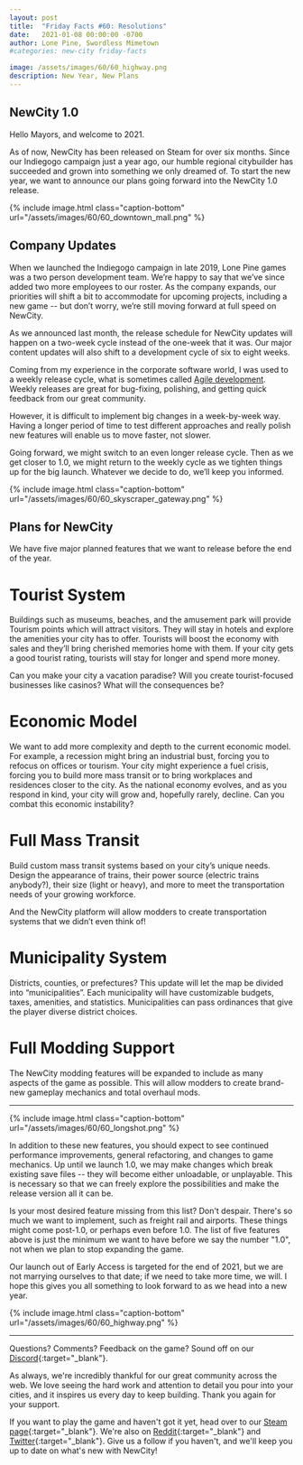 ```yaml
---
layout: post
title:  "Friday Facts #60: Resolutions"
date:   2021-01-08 00:00:00 -0700
author: Lone Pine, Swordless Mimetown
#categories: new-city friday-facts

image: /assets/images/60/60_highway.png
description: New Year, New Plans
---
```


## NewCity 1.0

Hello Mayors, and welcome to 2021.

As of now, NewCity has been released on Steam for over six months. Since our Indiegogo campaign just a year ago, our humble regional citybuilder has succeeded and grown into something we only dreamed of. To start the new year, we want to announce our plans going forward into the NewCity 1.0 release.

{% include image.html class="caption-bottom"
  url="/assets/images/60/60_downtown_mall.png"
%}

## Company Updates

When we launched the Indiegogo campaign in late 2019, Lone Pine games was a two person development team. We’re happy to say that we’ve since added two more employees to our roster. As the company expands, our priorities will shift a bit to accommodate for upcoming projects, including a new game -- but don’t worry, we’re still moving forward at full speed on NewCity.

As we announced last month, the release schedule for NewCity updates will happen on a two-week cycle instead of the one-week that it was. Our major content updates will also shift to a development cycle of six to eight weeks.

Coming from my experience in the corporate software world, I was used to a weekly release cycle, what is sometimes called [Agile development](https://en.wikipedia.org/wiki/Agile_software_development). Weekly releases are great for bug-fixing, polishing, and getting quick feedback from our great community.

However, it is difficult to implement big changes in a week-by-week way. Having a longer period of time to test different approaches and really polish new features will enable us to move faster, not slower. 

Going forward, we might switch to an even longer release cycle. Then as we get closer to 1.0, we might return to the weekly cycle as we tighten things up for the big launch. Whatever we decide to do, we’ll keep you informed.

{% include image.html class="caption-bottom"
  url="/assets/images/60/60_skyscraper_gateway.png"
%}

## Plans for NewCity

We have five major planned features that we want to release before the end of the year.

# Tourist System

Buildings such as museums, beaches, and the amusement park will provide Tourism points which will attract visitors. They will stay in hotels and explore the amenities your city has to offer. Tourists will boost the economy with sales and they’ll bring cherished memories home with them. If your city gets a good tourist rating, tourists will stay for longer and spend more money.

Can you make your city a vacation paradise? Will you create tourist-focused businesses like casinos? What will the consequences be?

# Economic Model

We want to add more complexity and depth to the current economic model. For example, a recession might bring an industrial bust, forcing you to refocus on offices or tourism. Your city might experience a fuel crisis, forcing you to build more mass transit or to bring workplaces and residences closer to the city. As the national economy evolves, and as you respond in kind, your city will grow and, hopefully rarely, decline. Can you combat this economic instability?

# Full Mass Transit

Build custom mass transit systems based on your city’s unique needs. Design the appearance of trains, their power source (electric trains anybody?), their size (light or heavy), and more to meet the transportation needs of your growing workforce.

And the NewCity platform will allow modders to create transportation systems that we didn’t even think of!

# Municipality System

Districts, counties, or prefectures? This update will let the map be divided into “municipalities”. Each municipality will have customizable budgets, taxes, amenities, and statistics. Municipalities can pass ordinances that give the player diverse district choices.

# Full Modding Support

The NewCity modding features will be expanded to include as many aspects of the game as possible. This will allow modders to create brand-new gameplay mechanics and total overhaul mods.

---

{% include image.html class="caption-bottom"
  url="/assets/images/60/60_longshot.png"
%}

In addition to these new features, you should expect to see continued performance improvements, general refactoring, and changes to game mechanics.  Up until we launch 1.0, we may make changes which break existing save files -- they will become either unloadable, or unplayable. This is necessary so that we can freely explore the possibilities and make the release version all it can be.

Is your most desired feature missing from this list? Don't despair. There's so much we want to implement, such as freight rail and airports. These things might come post-1.0, or perhaps even before 1.0. The list of five features above is just the minimum we want to have before we say the number "1.0", not when we plan to stop expanding the game.

Our launch out of Early Access is targeted for the end of 2021, but we are not marrying ourselves to that date; if we need to take more time, we will. I hope this gives you all something to look forward to as we head into a new year.

{% include image.html class="caption-bottom"
  url="/assets/images/60/60_highway.png"
%}

---

Questions? Comments? Feedback on the game? Sound off on our [Discord]{:target="_blank"}.

As always, we're incredibly thankful for our great community across the web. We love seeing the hard work and attention to detail you pour into your cities, and it inspires us every day to keep building. Thank you again for your support.

If you want to play the game and haven't got it yet, head over to our [Steam page]{:target="_blank"}. We're also on [Reddit]{:target="_blank"} and [Twitter]{:target="_blank"}. Give us a follow if you haven't, and we'll keep you up to date on what's new with NewCity!

[Discord]:  http://discord.gg/cz6t4J5
[Steam page]: https://store.steampowered.com/app/1067860/NewCity/
[Reddit]: https://www.reddit.com/r/NewCity
[Twitter]: https://twitter.com/lone_pine_games

